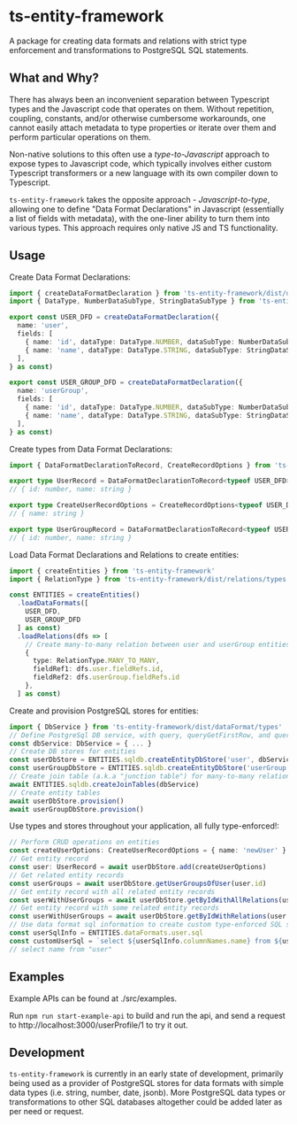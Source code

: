 # ts-entity-framework

A package for creating data formats and relations with strict type enforcement and transformations to PostgreSQL SQL statements.

## What and Why?

There has always been an inconvenient separation between Typescript types and the Javascript code that operates on them. Without repetition, coupling, constants, and/or otherwise cumbersome workarounds, one cannot easily attach metadata to type properties or iterate over them and perform particular operations on them.

Non-native solutions to this often use a *type-to-Javascript* approach to expose types to Javascript code, which typically involves either custom Typescript transformers or a new language with its own compiler down to Typescript.

`ts-entity-framework` takes the opposite approach - *Javascript-to-type*, allowing one to define "Data Format Declarations" in Javascript (essentially a list of fields with metadata), with the one-liner ability to turn them into various types. This approach requires only native JS and TS functionality.

## Usage

Create Data Format Declarations:

```typescript
import { createDataFormatDeclaration } from 'ts-entity-framework/dist/dataFormat'
import { DataType, NumberDataSubType, StringDataSubType } from 'ts-entity-framework/dist/dataFormat/types'

export const USER_DFD = createDataFormatDeclaration({
  name: 'user',
  fields: [
    { name: 'id', dataType: DataType.NUMBER, dataSubType: NumberDataSubType.SERIAL },
    { name: 'name', dataType: DataType.STRING, dataSubType: StringDataSubType.VARYING_LENGTH, maxLength: 50 },
  ],
} as const)

export const USER_GROUP_DFD = createDataFormatDeclaration({
  name: 'userGroup',
  fields: [
    { name: 'id', dataType: DataType.NUMBER, dataSubType: NumberDataSubType.SERIAL },
    { name: 'name', dataType: DataType.STRING, dataSubType: StringDataSubType.VARYING_LENGTH, maxLength: 50 },
  ],
} as const)
```

Create types from Data Format Declarations:

```typescript
import { DataFormatDeclarationToRecord, CreateRecordOptions } from 'ts-entity-framework/dist/dataFormat/types'

export type UserRecord = DataFormatDeclarationToRecord<typeof USER_DFD>
// { id: number, name: string }

export type CreateUserRecordOptions = CreateRecordOptions<typeof USER_DFD>
// { name: string }

export type UserGroupRecord = DataFormatDeclarationToRecord<typeof USER_GROUP_DFD>
// { id: number, name: string }
```

Load Data Format Declarations and Relations to create entities:

```typescript
import { createEntities } from 'ts-entity-framework'
import { RelationType } from 'ts-entity-framework/dist/relations/types'

const ENTITIES = createEntities()
  .loadDataFormats([
    USER_DFD,
    USER_GROUP_DFD
  ] as const)
  .loadRelations(dfs => [
    // Create many-to-many relation between user and userGroup entities, linked on id fields.
    {
      type: RelationType.MANY_TO_MANY,
      fieldRef1: dfs.user.fieldRefs.id,
      fieldRef2: dfs.userGroup.fieldRefs.id
    },
  ] as const)
```

Create and provision PostgreSQL stores for entities:

```typescript
import { DbService } from 'ts-entity-framework/dist/dataFormat/types'
// Define PostgreSql DB service, with query, queryGetFirstRow, and queryGetRows functions.
const dbService: DbService = { ... }
// Create DB stores for entities
const userDbStore = ENTITIES.sqldb.createEntityDbStore('user', dbService)
const userGroupDbStore = ENTITIES.sqldb.createEntityDbStore('userGroup', dbService)
// Create join table (a.k.a "junction table") for many-to-many relations, i.e. user_to_user_group
await ENTITIES.sqldb.createJoinTables(dbService)
// Create entity tables
await userDbStore.provision()
await userGroupDbStore.provision()
```

Use types and stores throughout your application, all fully type-enforced!:

```typescript
// Perform CRUD operations on entities
const createUserOptions: CreateUserRecordOptions = { name: 'newUser' }
// Get entity record
const user: UserRecord = await userDbStore.add(createUserOptions)
// Get related entity records
const userGroups = await userDbStore.getUserGroupsOfUser(user.id)
// Get entity record with all related entity records
const userWithUserGroups = await userDbStore.getByIdWithAllRelations(user.id)
// Get entity record with some related entity records
const userWithUserGroups = await userDbStore.getByIdWithRelations(user.id, ['userGroups'])
// Use data format sql information to create custom type-enforced SQL statements
const userSqlInfo = ENTITIES.dataFormats.user.sql
const customUserSql = `select ${userSqlInfo.columnNames.name} from ${userSqlInfo.tableName}`
// select name from "user"
```

## Examples

Example APIs can be found at ./src/examples.

Run `npm run start-example-api` to build and run the api, and send a request to http://localhost:3000/userProfile/1 to try it out.

## Development

`ts-entity-framework` is currently in an early state of development, primarily being used as a provider of PostgreSQL stores for data formats with simple data types (i.e. string, number, date, jsonb). More PostgreSQL data types or transformations to other SQL databases altogether could be added later as per need or request.